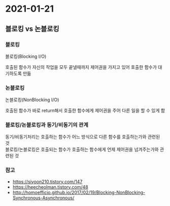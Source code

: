 # 2021-01-21

## 블로킹 vs 논블로킹

### 블로킹

블로킹(Blocking I/O)

호출된 함수가 자신의 작업을 모두 끝낼때까지 제어권을 가지고 있어 호출한 함수가 대기하도록 만듦

### 논블로킹

논블로킹(NonBlocking I/O)

호출된 함수가 바로 return해서 호출한 함수에게 제어권을 주어 다른 일을 할 수 있게 함

### 블로킹/논블로킹과 동기/비동기의 관계

동기/비동기처리는 호출하는 함수가 어느 방식으로 다른 함수를 호출하는가와 관련된 것  
블로킹/논블로킹은 호출되는 함수가 호출하는 함수에게 언제 제어권을 넘겨주는가와 관련된 것

### 참고

- https://siyoon210.tistory.com/147
- https://heecheolman.tistory.com/48
- http://homoefficio.github.io/2017/02/19/Blocking-NonBlocking-Synchronous-Asynchronous/
